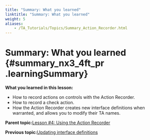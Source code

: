 ```yaml
--- 
title: "Summary: What you learned"
linktitle: "Summary: What you learned"
weight: 5
aliases: 
    - /TA_Tutorials/Topics/Summary_Action_Recorder.html
---
```

# Summary: What you learned {#summary_nx3_4ft_pr .learningSummary}

**What you learned in this lesson:**

-   How to record actions on controls with the Action Recorder.
-   How to record a check action.
-   How the Action Recorder creates new interface definitions when warranted, and allows you to modify their TA names.

**Parent topic:**[Lesson \#4: Using the Action Recorder](../../TA_Tutorials/Topics/Tutorial_Using_the_Action_Recorder.html)

**Previous topic:**[Updating interface definitions](../../TA_Tutorials/Topics/Updating_interface_definitions.html)

